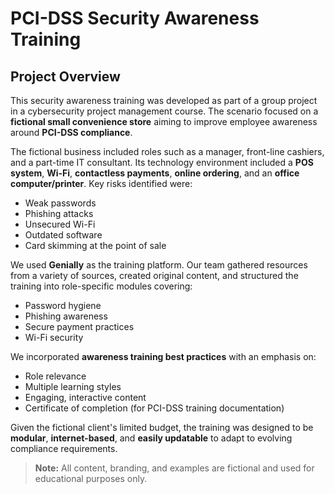 # PCI-DSS Security Awareness Training

## Project Overview



This security awareness training was developed as part of a group project in a cybersecurity project management course. The scenario focused on a **fictional small convenience store** aiming to improve employee awareness around **PCI-DSS compliance**.

The fictional business included roles such as a manager, front-line cashiers, and a part-time IT consultant. Its technology environment included a **POS system**, **Wi-Fi**, **contactless payments**, **online ordering**, and an **office computer/printer**. Key risks identified were:

- Weak passwords
- Phishing attacks
- Unsecured Wi-Fi
- Outdated software
- Card skimming at the point of sale

We used **Genially** as the training platform. Our team gathered resources from a variety of sources, created original content, and structured the training into role-specific modules covering:

- Password hygiene
- Phishing awareness
- Secure payment practices
- Wi-Fi security

We incorporated **awareness training best practices** with an emphasis on:

- Role relevance
- Multiple learning styles
- Engaging, interactive content
- Certificate of completion (for PCI-DSS training documentation)

Given the fictional client's limited budget, the training was designed to be **modular**, **internet-based**, and **easily updatable** to adapt to evolving compliance requirements.

> **Note:** All content, branding, and examples are fictional and used for educational purposes only.

